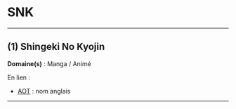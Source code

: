 # SNK

--------------------

## (1) Shingeki No Kyojin

**Domaine(s)** : Manga / Animé

En lien :

+ [AOT](../A/aot.md) : nom anglais

--------------------